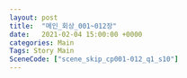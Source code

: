 ```yaml
---
layout: post
title:  "메인_회상_001~012장"
date:   2021-02-04 15:00:00 +0000
categories: Main
Tags: Story Main
SceneCode: ["scene_skip_cp001-012_q1_s10"]
---
```

